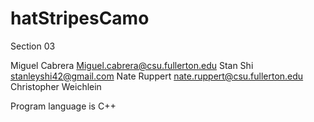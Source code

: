 # hatStripesCamo
Section 03

Miguel Cabrera Miguel.cabrera@csu.fullerton.edu
Stan Shi stanleyshi42@gmail.com
Nate Ruppert nate.ruppert@csu.fullerton.edu
Christopher Weichlein 

Program language is C++

